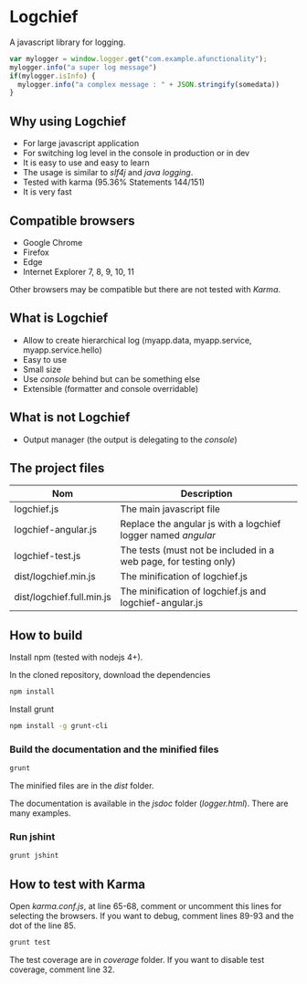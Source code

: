 # Logchief

A javascript library for logging.

```javascript
var mylogger = window.logger.get("com.example.afunctionality");
mylogger.info("a super log message") 
if(mylogger.isInfo) {
  mylogger.info("a complex message : " + JSON.stringify(somedata)) 
}
```

## Why using Logchief

* For large javascript application
* For switching log level in the console in production or in dev
* It is easy to use and easy to learn
* The usage is similar to *slf4j* and *java logging*.
* Tested with karma (95.36% Statements 144/151)
* It is very fast

## Compatible browsers

* Google Chrome
* Firefox
* Edge
* Internet Explorer 7, 8, 9, 10, 11

Other browsers may be compatible but there are not tested with *Karma*.

## What is Logchief

* Allow to create hierarchical log (myapp.data, myapp.service, myapp.service.hello)
* Easy to use
* Small size
* Use *console* behind but can be something else
* Extensible (formatter and console overridable)

## What is not Logchief

* Output manager (the output is delegating to the *console*)

## The project files

| Nom | Description  |
|-----|--------------|
| logchief.js  | The main javascript file |
| logchief-angular.js  | Replace the angular js with a logchief logger named *angular* |
| logchief-test.js  | The tests (must not be included in a web page, for testing only) |
| dist/logchief.min.js  | The minification of logchief.js |
| dist/logchief.full.min.js  | The minification of logchief.js and logchief-angular.js |

## How to build

Install npm (tested with nodejs 4+).

In the cloned repository, download the dependencies

```bash
npm install
```

Install grunt

```bash
npm install -g grunt-cli
```

### Build the documentation and the minified files

```bash
grunt
```

The minified files are in the *dist* folder.

The documentation is available in the *jsdoc* folder (*logger.html*). There are many examples.

### Run jshint

```bash
grunt jshint
```

## How to test with Karma

Open *karma.conf.js*, at line 65-68, comment or uncomment this lines for selecting the browsers. If you want to debug, comment lines 89-93 and the dot of the line 85.

```bash
grunt test
```

The test coverage are in *coverage* folder. If you want to disable test coverage, comment line 32.


